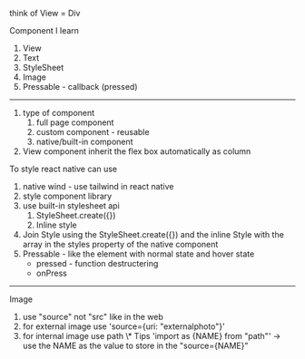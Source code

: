 think of View = Div

Component I learn

1. View
2. Text
3. StyleSheet
4. Image
5. Pressable - callback (pressed)

---

1. type of component
   1. full page component
   2. custom component - reusable
   3. native/built-in component
2. View component inherit the flex box automatically as column

To style react native can use

1.  native wind - use tailwind in react native
2.  style component library
3.  use built-in stylesheet api
    1. StyleSheet.create({})
    2. Inline style
4.  Join Style using the StyleSheet.create({}) and the inline Style with the array in the styles property of the native component
5.  Pressable - like the element with normal state and hover state
    - pressed - function destructering
    - onPress

---

Image

1. use "source" not "src" like in the web
2. for external image use 'source={uri: "externalphoto"}'
3. for internal image use path
   \\\* Tips 'import as {NAME} from "path"' -> use the NAME as the value to store in the "source={NAME}"
